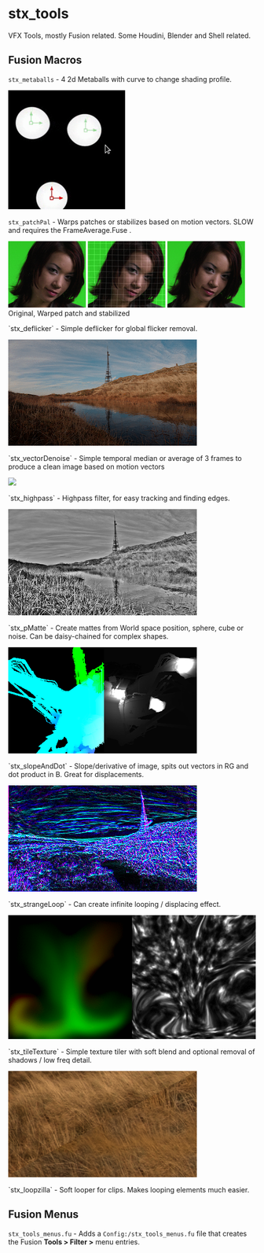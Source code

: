 # stx_tools

VFX Tools, mostly Fusion related. Some Houdini, Blender and Shell related.

## Fusion Macros

`stx_metaballs`    - 4 2d Metaballs with curve to change shading profile. <br>
<p align="left">
  <img src="images/blob.gif"/>
</p>

`stx_patchPal`     - Warps patches or stabilizes based on motion vectors. SLOW and requires the FrameAverage.Fuse . <br>
<p align="left">

  <img src="images/stx_patchPal_original.gif"/>
  <img src="images/stx_patchPal_warped.gif"/>
  <img src="images/stx_patchPal_stabilized.gif"/> <br>
    Original, Warped patch and stabilized <br>
</p>
`stx_deflicker`     - Simple deflicker for global flicker removal. <br>
<p align="left">
  <img src="images/deflicker.gif"/>
</p>
`stx_vectorDenoise` - Simple temporal median or average of 3 frames to produce a clean image based on motion vectors <br>
<p align="left">
  <img src="images/vectorDenoise.gif"/>
</p>
`stx_highpass`      - Highpass filter, for easy tracking and finding edges. <br>
<p align="left">
  <img src="images/highpass1001.png"/>
</p>
`stx_pMatte`        - Create mattes from World space position, sphere, cube or noise. Can be daisy-chained for complex shapes. <br>
<p align="left">
  <img src="images/pmatte2.png"/>
</p>
`stx_slopeAndDot`   - Slope/derivative of image, spits out vectors in RG and dot product in B. Great for displacements. <br>
<p align="left">
  <img src="images/slop4.png"/>
</p>
`stx_strangeLoop`   - Can create infinite looping / displacing effect. <br>
<p align="left">
  <img src="images/strange.gif"/>
</p>
`stx_tileTexture`   - Simple texture tiler with soft blend and optional removal of shadows / low freq detail. <br>
<p align="left">
  <img src="images/texturetiler.png"/>
</p>
`stx_loopzilla`     - Soft looper for clips. Makes looping elements much easier. <br>

## Fusion Menus

`stx_tools_menus.fu`     - Adds a `Config:/stx_tools_menus.fu` file that creates the Fusion **Tools &gt; Filter &gt;** menu entries.<br>
